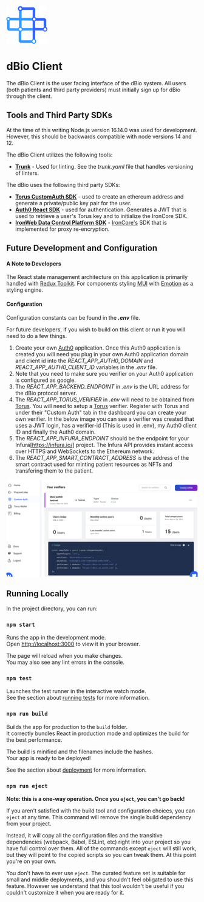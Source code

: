 ![dbio-logo](./readme-assets/logo.png)
# dBio Client

The dBio Client is the user facing interface of the dBio system. All users (both patients and third party providers) must initially sign up for dBio through the client.

## Tools and Third Party SDKs

At the time of this writing Node.js version 16.14.0 was used for development. However, this should be backwards compatible with node versions 14 and 12.

The dBio Client utilizes the following tools:
- **[Trunk](https://trunk.io/)** - Used for linting. See the _trunk.yaml_ file that handles versioning of linters.

The dBio uses the following third party SDKs:
- **[Torus CustomAuth SDK](https://docs.tor.us/customauth/get-started)** - used to create an ethereum address and generate a private/public key pair for the user.
- **[Auth0 React SDK](https://auth0.com/docs/libraries/auth0-react)** - used for authentication. Generates a JWT that is used to retrieve a user's Torus key and to initialize the IronCore SDK.
- **[IronWeb Data Control Platform SDK](https://ironcorelabs.com/docs/data-control-platform/javascript/react/)** - [IronCore's](https://ironcorelabs.com/) SDK that is implemented for proxy re-encryption.

## Future Development and Configuration

#### **A Note to Developers**
The React state management architecture on this application is primarily handled with [Redux Toolkit](https://redux-toolkit.js.org/). For components styling [MUI](https://mui.com/) with [Emotion](https://emotion.sh/docs/introduction) as a styling engine.

#### **Configuration**

Configuration constants can be found in the **_.env_** file.

For future developers, if you wish to build on this client or run it you will need to do a few things.

1. Create your own [Auth0](https://auth0.com/) application. Once this Auth0 application is created you will need you plug in your own Auth0 application domain and client id into the *REACT_APP_AUTH0_DOMAIN* and *REACT_APP_AUTH0_CLIENT_ID* variables in the *.env* file.
2. Note that you need to make sure you verifier on your Auth0 application is configured as google.
3. The *REACT_APP_BACKEND_ENDPOINT* in *.env* is the URL address for the dBio protocol server.
4. The *REACT_APP_TORUS_VERIFIER* in *.env* will need to be obtained from [Torus](tor.us). You will need to setup a [Torus](tor.us) verifier. Register with Torus and under their "Custom Auth" tab in the dashboard you can create your own verifier. In the below image you can see a verifier was created that uses a JWT login, has a verifier-id (This is used in .env), my Auth0 client ID and finally the Auth0 domain.
5. The *REACT_APP_INFURA_ENDPOINT* should be the endpoint for your Infura[https://infura.io/] project. The Infura API provides instant access over HTTPS and WebSockets to the Ethereum network.
6. The *REACT_APP_SMART_CONTRACT_ADDRESS* is the address of the smart contract used for minting patient resources as NFTs and transfering them to the patient. 

![torus-example](./readme-assets/torus.png)

## Running Locally

In the project directory, you can run:

### `npm start`

Runs the app in the development mode.\
Open [http://localhost:3000](http://localhost:3000) to view it in your browser.

The page will reload when you make changes.\
You may also see any lint errors in the console.

### `npm test`

Launches the test runner in the interactive watch mode.\
See the section about [running tests](https://facebook.github.io/create-react-app/docs/running-tests) for more information.

### `npm run build`

Builds the app for production to the `build` folder.\
It correctly bundles React in production mode and optimizes the build for the best performance.

The build is minified and the filenames include the hashes.\
Your app is ready to be deployed!

See the section about [deployment](https://facebook.github.io/create-react-app/docs/deployment) for more information.

### `npm run eject`

**Note: this is a one-way operation. Once you `eject`, you can't go back!**

If you aren't satisfied with the build tool and configuration choices, you can `eject` at any time. This command will remove the single build dependency from your project.

Instead, it will copy all the configuration files and the transitive dependencies (webpack, Babel, ESLint, etc) right into your project so you have full control over them. All of the commands except `eject` will still work, but they will point to the copied scripts so you can tweak them. At this point you're on your own.

You don't have to ever use `eject`. The curated feature set is suitable for small and middle deployments, and you shouldn't feel obligated to use this feature. However we understand that this tool wouldn't be useful if you couldn't customize it when you are ready for it.
